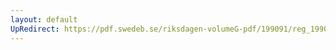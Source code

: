 ```yaml
---
layout: default
UpRedirect: https://pdf.swedeb.se/riksdagen-volumeG-pdf/199091/reg_199091/reg_199091_0046.pdf
---
```

